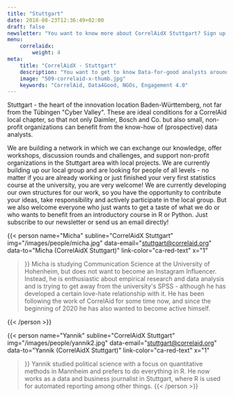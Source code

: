```yaml
---
title: "Stuttgart"
date: 2018-08-23T12:36:49+02:00
draft: false
newsletter: "You want to know more about CorrelAidX Stuttgart? Sign up for our Newsletter!"
menu: 
    correlaidx:
        weight: 4
meta:
    title: "CorrelAidX - Stuttgart"
    description: "You want to get to know Data-for-good analysts around you and use data for social good? In this case, you are interested in CorrelAidX!"
    image: "509-correlaid-x-thumb.jpg"
    keywords: "CorrelAid, Data4Good, NGOs, Engagement 4.0"
---
```



Stuttgart - the heart of the innovation location Baden-Württemberg, not far from the Tübingen "Cyber Valley". These are ideal conditions for a CorrelAid local chapter, so that not only Daimler, Bosch and Co. but also small, non-profit organizations can benefit from the know-how of (prospective) data analysts. 

We are building a network in which we can exchange our knowledge, offer workshops, discussion rounds and challenges, and support non-profit organizations in the Stuttgart area with local projects. 
We are currently building up our local group and are looking for people of all levels - no matter if you are already working or just finished your very first statistics course at the university, you are very welcome! 
We are currently developing our own structures for our work, so you have the opportunity to contribute your ideas, take responsibility and actively participate in the local group. But we also welcome everyone who just wants to get a taste of what we do or who wants to benefit from an introductory course in R or Python. 
Just subscribe to our newsletter or send us an email directly! 

{{< person 
    name="Micha"
    subline="CorrelAidX Stuttgart"
    img="/images/people/micha.jpg"
    data-email="stuttgart@correlaid.org"
    data-to="Micha (CorrelAidX Stuttgart)"
    link-color="ca-red-text"
    x="1"
    
>}}
Micha is studying Communication Science at the University of Hohenheim, but does not want to become an Instagram Influencer. Instead, he is enthusiastic about empirical research and data analysis and is trying to get away from the university's SPSS - although he has developed a certain love-hate relationship with it. He has been following the work of CorrelAid for some time now, and since the beginning of 2020 he has also wanted to become active himself.

{{< /person >}}

{{< person 
    name="Yannik"
    subline="CorrelAidX Stuttgart"
    img="/images/people/yannik2.jpg"
    data-email="stuttgart@correlaid.org"
    data-to="Yannik (CorrelAidX Stuttgart)"
    link-color="ca-red-text"
    x="1"
    
>}}
Yannik studied political science with a focus on quantitative methods in Mannheim and prefers to do everything in R. He now works as a data and business journalist in Stuttgart, where R is used for automated reporting among other things.
{{< /person >}}
